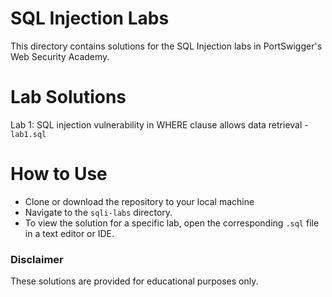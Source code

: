 # SQL Injection Labs

This directory contains solutions for the SQL Injection labs in PortSwigger's Web Security Academy.

# Lab Solutions

Lab 1: SQL injection vulnerability in WHERE clause allows data retrieval - `lab1.sql`

# How to Use

- Clone or download the repository to your local machine
- Navigate to the `sqli-labs` directory.
- To view the solution for a specific lab, open the corresponding `.sql` file in a text editor or IDE.

### Disclaimer

These solutions are provided for educational purposes only.

